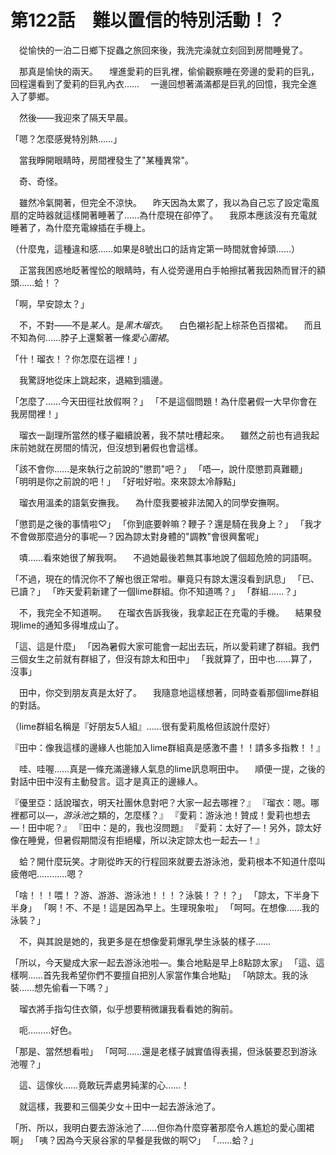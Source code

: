 # 第122話　難以置信的特別活動！？

　從愉快的一泊二日鄉下捉蟲之旅回來後，我洗完澡就立刻回到房間睡覺了。

　那真是愉快的兩天。
　埋進愛莉的巨乳裡，偷偷觀察睡在旁邊的愛莉的巨乳，回程還看到了愛莉的巨乳內衣……
　一邊回想著滿滿都是巨乳的回憶，我完全進入了夢鄉。

　然後——我迎來了隔天早晨。

「嗯？怎麼感覺特別熱……」

　當我睜開眼睛時，房間裡發生了"某種異常"。

　奇、奇怪。

　雖然冷氣開著，但完全不涼快。
　昨天因為太累了，我以為自己忘了設定電風扇的定時器就這樣開著睡著了……為什麼現在卻停了。
　我原本應該沒有充電就睡著了，為什麼充電線插在手機上。

（什麼鬼，這種違和感……如果是8號出口的話肯定第一時間就會掉頭……）

　正當我困惑地眨著惺忪的眼睛時，有人從旁邊用白手帕擦拭著我因熱而冒汗的額頭……蛤！？

「啊，早安諒太？」

　不，不對——不是*某人*。是*黑木瑠衣*。
　白色襯衫配上棕茶色百摺裙。
　而且不知為何……脖子上還繫著一條*愛心圍裙*。

「什！瑠衣！？你怎麼在這裡！」

　我驚訝地從床上跳起來，退縮到牆邊。

「怎麼了……今天田徑社放假啊？」
「不是這個問題！為什麼暑假一大早你會在我房間裡！」

　瑠衣一副理所當然的樣子繼續說著，我不禁吐槽起來。
　雖然之前也有過我起床前她就在房間的情況，但沒想到暑假也會這樣。

「該不會你……是來執行之前說的"懲罰"吧？」
「唔—，說什麼懲罰真難聽」
「明明是你之前說的吧！」
「好啦好啦。來來諒太冷靜點」

　瑠衣用溫柔的語氣安撫我。
　為什麼我要被非法闖入的同學安撫啊。

「懲罰是之後的事情啦♡」
「你到底要幹嘛？鞭子？還是騎在我身上？」
「我才不會做那麼過分的事呢—？因為諒太對身體的"調教"會很興奮呢」

　嘖……看來她很了解我啊。
　不過她最後若無其事地說了個超危險的詞語啊。

「不過，現在的情況你不了解也很正常啦。畢竟只有諒太還沒看到訊息」
「已、已讀？」
「昨天愛莉新建了一個lime群組。你不知道嗎？」
「群組……？」

　不，我完全不知道啊。
　在瑠衣告訴我後，我拿起正在充電的手機。
　結果發現lime的通知多得堆成山了。

「這、這是什麼」
「因為暑假大家可能會一起出去玩，所以愛莉建了群組。我們三個女生之前就有群組了，但沒有諒太和田中」
「我就算了，田中也……算了，沒事」

　田中，你交到朋友真是太好了。
　我隨意地這樣想著，同時查看那個lime群組的對話。

（lime群組名稱是『好朋友5人組』……很有愛莉風格但該說什麼好）

『田中：像我這樣的邊緣人也能加入lime群組真是感激不盡！！請多多指教！！』

　哇、哇喔……真是一條充滿邊緣人氣息的lime訊息啊田中。
　順便一提，之後的對話中田中沒有主動發言。這才是真正的邊緣人。

『優里亞：話說瑠衣，明天社團休息對吧？大家一起去哪裡？』
『瑠衣：嗯。哪裡都可以—，*游泳池*之類的，怎麼樣？』
『愛莉：游泳池！贊成！愛莉也想去—！田中呢？』
『田中：是的，我也沒問題』
『愛莉：太好了—！另外，諒太好像在睡覺，但暑假期間沒有拒絕權，所以決定諒太也一起去—！』

　蛤？開什麼玩笑。才剛從昨天的行程回來就要去游泳池，愛莉根本不知道什麼叫疲倦吧…………嗯？

「啥！！！喂！？游、游游、游泳池！！！？泳裝！？！？」
「諒太，下半身下半身」
「啊！不、不是！這是因為早上。生理現象啦」
「呵呵。在想像……我的泳裝？」

　不，與其說是她的，我更多是在想像愛莉爆乳學生泳裝的樣子……

「所以，今天變成大家一起去游泳池啦—。集合地點是早上8點諒太家」
「這、這樣啊……首先我希望你們不要擅自把別人家當作集合地點」
「呐諒太。我的泳裝……想先偷看一下嗎？」

　瑠衣將手指勾住衣領，似乎想要稍微讓我看看她的胸前。

　呃………好色。

「那是、當然想看啦」
「呵呵……還是老樣子誠實值得表揚，但泳裝要忍到游泳池喔？」

　這、這傢伙……竟敢玩弄處男純潔的心……！

　就這樣，我要和三個美少女＋田中一起去游泳池了。

「所、所以，我明白要去游泳池了……但你為什麼穿著那麼令人尷尬的愛心圍裙啊」
「咦？因為今天泉谷家的早餐是我做的啊♡」
「……蛤？」